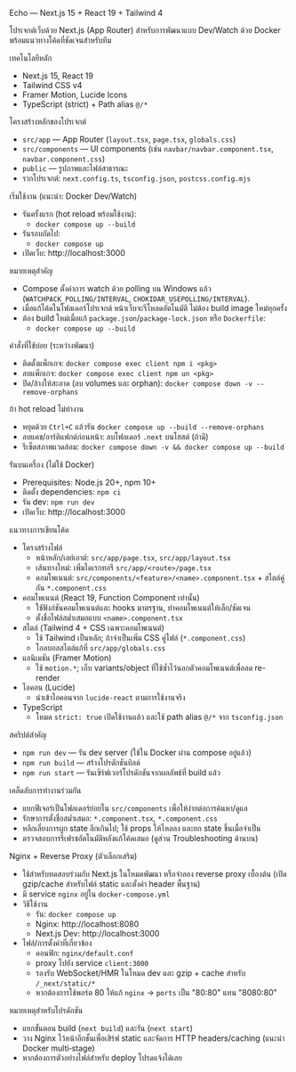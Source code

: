 Echo — Next.js 15 + React 19 + Tailwind 4

โปรเจกต์เว็บด้วย Next.js (App Router) สำหรับการพัฒนาแบบ Dev/Watch ด้วย Docker พร้อมแนวทางโค้ดที่ชัดเจนสำหรับทีม

เทคโนโลยีหลัก
- Next.js 15, React 19
- Tailwind CSS v4
- Framer Motion, Lucide Icons
- TypeScript (strict) + Path alias `@/*`

โครงสร้างหลักของโปรเจกต์
- `src/app` — App Router (`layout.tsx`, `page.tsx`, `globals.css`)
- `src/components` — UI components (เช่น `navbar/navbar.component.tsx`, `navbar.component.css`)
- `public` — รูปภาพและไฟล์สาธารณะ
- รากโปรเจกต์: `next.config.ts`, `tsconfig.json`, `postcss.config.mjs`

เริ่มใช้งาน (แนะนำ: Docker Dev/Watch)
- รันครั้งแรก (hot reload พร้อมใช้งาน):
  - `docker compose up --build`
- รันรอบถัดไป:
  - `docker compose up`
- เปิดเว็บ: http://localhost:3000

หมายเหตุสำคัญ
- Compose ตั้งค่าการ watch ด้วย polling บน Windows แล้ว (`WATCHPACK_POLLING/INTERVAL`, `CHOKIDAR_USEPOLLING/INTERVAL`).
- เมื่อแก้โค้ดในโฟลเดอร์โปรเจกต์ หน้าเว็บจะรีโหลดอัตโนมัติ ไม่ต้อง build image ใหม่ทุกครั้ง
- ต้อง build ใหม่เมื่อแก้ `package.json`/`package-lock.json` หรือ `Dockerfile`:
  - `docker compose up --build`

คำสั่งที่ใช้บ่อย (ระหว่างพัฒนา)
- ติดตั้งแพ็กเกจ: `docker compose exec client npm i <pkg>`
- ลบแพ็กเกจ: `docker compose exec client npm un <pkg>`
- ปิด/ล้างให้สะอาด (ลบ volumes และ orphan): `docker compose down -v --remove-orphans`

ถ้า hot reload ไม่ทำงาน
- หยุดด้วย `Ctrl+C` แล้วรัน `docker compose up --build --remove-orphans`
- ลบแคช/อาร์ติแฟกต์ก่อนหน้า: ลบโฟลเดอร์ `.next` บนโฮสต์ (ถ้ามี)
- รีเซ็ตสภาพแวดล้อม: `docker compose down -v && docker compose up --build`

รันบนเครื่อง (ไม่ใช้ Docker)
- Prerequisites: Node.js 20+, npm 10+
- ติดตั้ง dependencies: `npm ci`
- รัน dev: `npm run dev`
- เปิดเว็บ: http://localhost:3000

แนวทางการเขียนโค้ด
- โครงสร้างไฟล์
  - หน้าหลัก/เลย์เอาต์: `src/app/page.tsx`, `src/app/layout.tsx`
  - เส้นทางใหม่: เพิ่มไดเรกทอรี `src/app/<route>/page.tsx`
  - คอมโพเนนต์: `src/components/<feature>/<name>.component.tsx` + สไตล์คู่กัน `*.component.css`
- คอมโพเนนต์ (React 19, Function Component เท่านั้น)
  - ใช้ฟังก์ชันคอมโพเนนต์และ hooks มาตรฐาน, ทำคอมโพเนนต์ให้เล็ก/ชัดเจน
  - ตั้งชื่อไฟล์สม่ำเสมอแบบ `<name>.component.tsx`
- สไตล์ (Tailwind 4 + CSS เฉพาะคอมโพเนนต์)
  - ใช้ Tailwind เป็นหลัก; ถ้าจำเป็นเพิ่ม CSS คู่ไฟล์ (`*.component.css`)
  - โกลบอลสไตล์แก้ที่ `src/app/globals.css`
- แอนิเมชัน (Framer Motion)
  - ใช้ `motion.*`; เก็บ variants/object ที่ใช้ซ้ำไว้นอกตัวคอมโพเนนต์เพื่อลด re-render
- ไอคอน (Lucide)
  - นำเข้าไอคอนจาก `lucide-react` ตามการใช้งานจริง
- TypeScript
  - โหมด `strict: true` เปิดใช้งานแล้ว และใช้ path alias `@/*` จาก `tsconfig.json`

สคริปต์สำคัญ
- `npm run dev` — รัน dev server (ใช้ใน Docker ผ่าน compose อยู่แล้ว)
- `npm run build` — สร้างโปรดักชันบิลด์
- `npm run start` — รันเซิร์ฟเวอร์โปรดักชันจากผลลัพธ์ที่ build แล้ว

เคล็ดลับการทำงานร่วมกัน
- แยกฟีเจอร์เป็นโฟลเดอร์ย่อยใน `src/components` เพื่อให้ง่ายต่อการค้นหา/ดูแล
- รักษาการตั้งชื่อสม่ำเสมอ: `*.component.tsx`, `*.component.css`
- หลีกเลี่ยงการผูก state ลึกเกินไป; ใช้ props ให้ไหลลง และยก state ขึ้นเมื่อจำเป็น
- ตรวจสอบการรีเฟรชอัตโนมัติหลังแก้โค้ดเสมอ (ดูส่วน Troubleshooting ด้านบน)

Nginx + Reverse Proxy (ตัวเลือกเสริม)
- ใช้สำหรับทดสอบร่วมกับ Next.js ในโหมดพัฒนา หรือจำลอง reverse proxy เบื้องต้น (เปิด gzip/cache สำหรับไฟล์ static และตั้งค่า header พื้นฐาน)
- มี service `nginx` อยู่ใน `docker-compose.yml`
- วิธีใช้งาน
  - รัน: `docker compose up`
  - Nginx: http://localhost:8080
  - Next.js Dev: http://localhost:3000
- ไฟล์/การตั้งค่าที่เกี่ยวข้อง
  - คอนฟิก: `nginx/default.conf`
  - proxy ไปยัง service `client:3000`
  - รองรับ WebSocket/HMR ในโหมด dev และ gzip + cache สำหรับ `/_next/static/*`
  - หากต้องการใช้พอร์ต 80 ให้แก้ `nginx` -> `ports` เป็น "80:80" แทน "8080:80"

หมายเหตุสำหรับโปรดักชัน
- แยกขั้นตอน build (`next build`) และรัน (`next start`)
- วาง Nginx ไว้หน้าอีกชั้นเพื่อเสิร์ฟ static และจัดการ HTTP headers/caching (แนะนำ Docker multi‑stage)
- หากต้องการตัวอย่างไฟล์สำหรับ deploy โปรดแจ้งได้เลย

